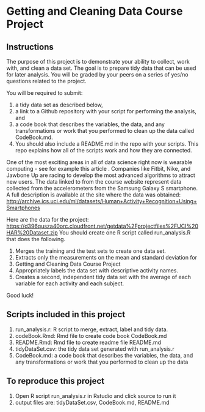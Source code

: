 # Getting and Cleaning Data Course Project



## Instructions

The purpose of this project is to demonstrate your ability to collect, work with, and clean a data set. The goal is to prepare tidy data that can be used for later analysis. You will be graded by your peers on a series of yes/no questions related to the project. 

You will be required to submit: 
1) a tidy data set as described below, 
2) a link to a Github repository with your script for performing the analysis, and 
3) a code book that describes the variables, the data, and any transformations or work that you performed to clean up the data called CodeBook.md. 
4) You should also include a README.md in the repo with your scripts. This repo explains how all of the scripts work and how they are connected.

One of the most exciting areas in all of data science right now is wearable computing - see for example this article . Companies like Fitbit, Nike, and Jawbone Up are racing to develop the most advanced algorithms to attract new users. The data linked to from the course website represent data collected from the accelerometers from the Samsung Galaxy S smartphone. A full description is available at the site where the data was obtained:
http://archive.ics.uci.edu/ml/datasets/Human+Activity+Recognition+Using+Smartphones 

Here are the data for the project:
https://d396qusza40orc.cloudfront.net/getdata%2Fprojectfiles%2FUCI%20HAR%20Dataset.zip 
You should create one R script called run_analysis.R that does the following. 

1. Merges the training and the test sets to create one data set.
2. Extracts only the measurements on the mean and standard deviation for 
3. Getting and Cleaning Data Course Project
4. Appropriately labels the data set with descriptive activity names.
5. Creates a second, independent tidy data set with the average of each variable for each activity and each subject.

Good luck!


## Scripts included in this project

1. run_analysis.r: R script to merge, extract, label and tidy data.
2. codeBook.Rmd: Rmd file to create code book CodeBook.md
3. README.Rmd: Rmd file to create readme file README.md
4. tidyDataSet.csv: the tidy data set generated with run_analysis.r
5. CodeBook.md: a code book that describes the variables, the data, and any transformations or work that you performed to clean up the data 


## To reproduce this project

1. Open R script run_analysis.r in Rstudio and click source to run it
2. output files are: tidyDataSet.csv, CodeBook.md, README.md

